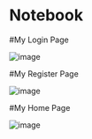 # Notebook
#My Login Page

![image](https://github.com/ElifAltinbulak/Notebook/assets/76043798/a0454019-fc40-4a05-ba75-cc13d2e8e7f6)

#My Register Page

![image](https://github.com/ElifAltinbulak/Notebook/assets/76043798/8191403d-7489-499e-9044-03d74ff4fde1)

#My Home Page

![image](https://github.com/ElifAltinbulak/Notebook/assets/76043798/5a927f93-5c9a-4428-ad3e-ca86481790ab)

